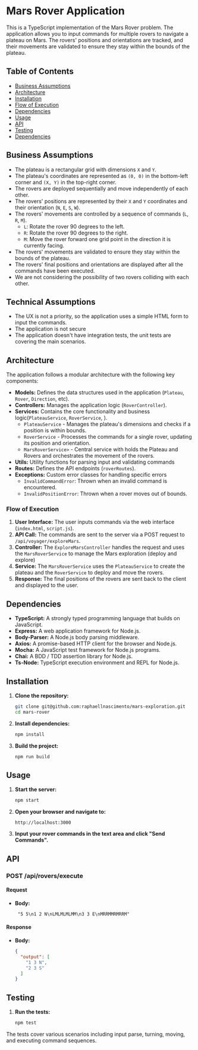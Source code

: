 # Mars Rover Application

This is a TypeScript implementation of the Mars Rover problem. The application allows you to input commands for multiple rovers to navigate a plateau on Mars. The rovers' positions and orientations are tracked, and their movements are validated to ensure they stay within the bounds of the plateau.

## Table of Contents

- [Business Assumptions](#business-assumptions)
- [Architecture](#architecture)
- [Installation](#installation)
- [Flow of Execution](#flow-of-execution)
- [Dependencies](#dependencies)
- [Usage](#usage)
- [API](#api)
- [Testing](#testing)
- [Dependencies](#dependencies)

## Business Assumptions

- The plateau is a rectangular grid with dimensions `X` and `Y`.
- The plateau's coordinates are represented as `(0, 0)` in the bottom-left corner and `(X, Y)` in the top-right corner.
- The rovers are deployed sequentially and move independently of each other.
- The rovers' positions are represented by their `X` and `Y` coordinates and their orientation (`N`, `E`, `S`, `W`).
- The rovers' movements are controlled by a sequence of commands (`L`, `R`, `M`).
  - `L`: Rotate the rover 90 degrees to the left.
  - `R`: Rotate the rover 90 degrees to the right.
  - `M`: Move the rover forward one grid point in the direction it is currently facing.
- The rovers' movements are validated to ensure they stay within the bounds of the plateau.
- The rovers' final positions and orientations are displayed after all the commands have been executed.
- We are not considering the possibility of two rovers colliding with each other.

## Technical Assumptions

- The UX is not a priority, so the application uses a simple HTML form to input the commands.
- The application is not secure
- The application doesn't have integration tests, the unit tests are covering the main scenarios.

## Architecture

The application follows a modular architecture with the following key components:

- **Models:** Defines the data structures used in the application (`Plateau`, `Rover`, `Direction`, etc).
- **Controllers:** Manages the application logic (`RoverController`).
- **Services:** Contains the core functionality and business logic(`PlateauService`, `RoverService`, ).
  - `PlateauService` - Manages the plateau's dimensions and checks if a position is within bounds.
  - `RoverService` - Processes the commands for a single rover, updating its position and orientation.
  - `MarsRoverService>` - Central service with holds the Plateau and Rovers and orchestrates the movement of the rovers.
- **Utils:** Utility functions for parsing input and validating commands
- **Routes:** Defines the API endpoints (`roverRoutes`).
- **Exceptions:** Custom error classes for handling specific errors
  - `InvalidCommandError`: Thrown when an invalid command is encountered.
  - `InvalidPositionError`: Thrown when a rover moves out of bounds.

### Flow of Execution

1. **User Interface:** The user inputs commands via the web interface (`index.html`, `script.js`).
2. **API Call:** The commands are sent to the server via a POST request to `/api/voyager/exploreMars`.
3. **Controller:** The `ExploreMarsController` handles the request and uses the `MarsRoverService` to manage the Mars exploration (deploy and explore)
4. **Service:** The `MarsRoverService` uses the `PlateauService` to create the plateau and the `RoverService` to deploy and move the rovers.
5. **Response:** The final positions of the rovers are sent back to the client and displayed to the user.

## Dependencies

- **TypeScript:** A strongly typed programming language that builds on JavaScript.
- **Express:** A web application framework for Node.js.
- **Body-Parser:** A Node.js body parsing middleware.
- **Axios:** A promise-based HTTP client for the browser and Node.js.
- **Mocha:** A JavaScript test framework for Node.js programs.
- **Chai:** A BDD / TDD assertion library for Node.js.
- **Ts-Node:** TypeScript execution environment and REPL for Node.js.

## Installation

1. **Clone the repository:**
    ```sh
    git clone git@github.com:raphaellnascimento/mars-exploration.git
    cd mars-rover
    ```

2. **Install dependencies:**
    ```sh
    npm install
    ```

3. **Build the project:**
    ```sh
    npm run build
    ```

## Usage

1. **Start the server:**
    ```sh
    npm start
    ```

2. **Open your browser and navigate to:**
    ```
    http://localhost:3000
    ```

3. **Input your rover commands in the text area and click "Send Commands".**

## API

### POST /api/rovers/execute

#### Request
- **Body:**
    ```text
     "5 5\n1 2 N\nLMLMLMLMM\n3 3 E\nMRRMMRMRRM"    
    ```

#### Response
- **Body:**
    ```json
    {
      "output": [
        "1 3 N",
        "2 3 S"
      ]
    }
    ```

## Testing

1. **Run the tests:**
    ```sh
    npm test
    ```

The tests cover various scenarios including input parse, turning, moving, and executing command sequences.
